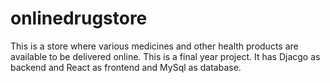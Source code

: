 # onlinedrugstore
This is a store where various medicines and other health products are available to be delivered online. This is a final year project. It has Djacgo as backend and React as frontend and MySql as database.
